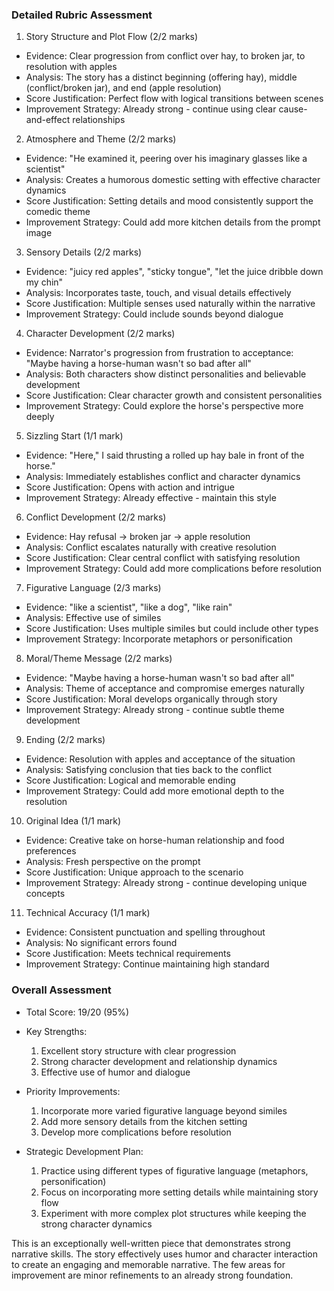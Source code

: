 ### Detailed Rubric Assessment

1. Story Structure and Plot Flow (2/2 marks)

- Evidence: Clear progression from conflict over hay, to broken jar, to resolution with apples
- Analysis: The story has a distinct beginning (offering hay), middle (conflict/broken jar), and end (apple resolution)
- Score Justification: Perfect flow with logical transitions between scenes
- Improvement Strategy: Already strong - continue using clear cause-and-effect relationships

2. Atmosphere and Theme (2/2 marks)

- Evidence: "He examined it, peering over his imaginary glasses like a scientist"
- Analysis: Creates a humorous domestic setting with effective character dynamics
- Score Justification: Setting details and mood consistently support the comedic theme
- Improvement Strategy: Could add more kitchen details from the prompt image

3. Sensory Details (2/2 marks)

- Evidence: "juicy red apples", "sticky tongue", "let the juice dribble down my chin"
- Analysis: Incorporates taste, touch, and visual details effectively
- Score Justification: Multiple senses used naturally within the narrative
- Improvement Strategy: Could include sounds beyond dialogue

4. Character Development (2/2 marks)

- Evidence: Narrator's progression from frustration to acceptance: "Maybe having a horse-human wasn't so bad after all"
- Analysis: Both characters show distinct personalities and believable development
- Score Justification: Clear character growth and consistent personalities
- Improvement Strategy: Could explore the horse's perspective more deeply

5. Sizzling Start (1/1 mark)

- Evidence: "Here," I said thrusting a rolled up hay bale in front of the horse."
- Analysis: Immediately establishes conflict and character dynamics
- Score Justification: Opens with action and intrigue
- Improvement Strategy: Already effective - maintain this style

6. Conflict Development (2/2 marks)

- Evidence: Hay refusal → broken jar → apple resolution
- Analysis: Conflict escalates naturally with creative resolution
- Score Justification: Clear central conflict with satisfying resolution
- Improvement Strategy: Could add more complications before resolution

7. Figurative Language (2/3 marks)

- Evidence: "like a scientist", "like a dog", "like rain"
- Analysis: Effective use of similes
- Score Justification: Uses multiple similes but could include other types
- Improvement Strategy: Incorporate metaphors or personification

8. Moral/Theme Message (2/2 marks)

- Evidence: "Maybe having a horse-human wasn't so bad after all"
- Analysis: Theme of acceptance and compromise emerges naturally
- Score Justification: Moral develops organically through story
- Improvement Strategy: Already strong - continue subtle theme development

9. Ending (2/2 marks)

- Evidence: Resolution with apples and acceptance of the situation
- Analysis: Satisfying conclusion that ties back to the conflict
- Score Justification: Logical and memorable ending
- Improvement Strategy: Could add more emotional depth to the resolution

10. Original Idea (1/1 mark)

- Evidence: Creative take on horse-human relationship and food preferences
- Analysis: Fresh perspective on the prompt
- Score Justification: Unique approach to the scenario
- Improvement Strategy: Already strong - continue developing unique concepts

11. Technical Accuracy (1/1 mark)

- Evidence: Consistent punctuation and spelling throughout
- Analysis: No significant errors found
- Score Justification: Meets technical requirements
- Improvement Strategy: Continue maintaining high standard

### Overall Assessment

- Total Score: 19/20 (95%)
- Key Strengths:

  1. Excellent story structure with clear progression
  2. Strong character development and relationship dynamics
  3. Effective use of humor and dialogue

- Priority Improvements:

  1. Incorporate more varied figurative language beyond similes
  2. Add more sensory details from the kitchen setting
  3. Develop more complications before resolution

- Strategic Development Plan:
  1. Practice using different types of figurative language (metaphors, personification)
  2. Focus on incorporating more setting details while maintaining story flow
  3. Experiment with more complex plot structures while keeping the strong character dynamics

This is an exceptionally well-written piece that demonstrates strong narrative skills. The story effectively uses humor and character interaction to create an engaging and memorable narrative. The few areas for improvement are minor refinements to an already strong foundation.
